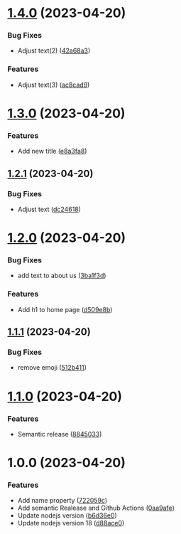 # [1.4.0](https://github.com/emergoncalves/semantic-release-lab/compare/v1.3.0...v1.4.0) (2023-04-20)


### Bug Fixes

* Adjust text(2) ([42a68a3](https://github.com/emergoncalves/semantic-release-lab/commit/42a68a3b54dd04a6136da299fad8cedbe50d60ef))


### Features

* Adjust text(3) ([ac8cad9](https://github.com/emergoncalves/semantic-release-lab/commit/ac8cad910a80bb41f9f1697b8f1ef2e63a4595b0))

# [1.3.0](https://github.com/emergoncalves/semantic-release-lab/compare/v1.2.1...v1.3.0) (2023-04-20)


### Features

* Add new title ([e8a3fa8](https://github.com/emergoncalves/semantic-release-lab/commit/e8a3fa814d5a1261a6e942bf8d367bc5eaaa2eaf))

## [1.2.1](https://github.com/emergoncalves/semantic-release-lab/compare/v1.2.0...v1.2.1) (2023-04-20)


### Bug Fixes

* Adjust text ([dc24618](https://github.com/emergoncalves/semantic-release-lab/commit/dc246189d33c7de14fbe745104f21d7aa13bad92))

# [1.2.0](https://github.com/emergoncalves/semantic-release-lab/compare/v1.1.1...v1.2.0) (2023-04-20)


### Bug Fixes

* add text to about us ([3ba1f3d](https://github.com/emergoncalves/semantic-release-lab/commit/3ba1f3db94acc19c7f2cbdf0d9b8c50e720401e6))


### Features

* Add h1 to home page ([d509e8b](https://github.com/emergoncalves/semantic-release-lab/commit/d509e8b9ca2ed007460f35db2a8614d450fa50f6))

## [1.1.1](https://github.com/emergoncalves/semantic-release-lab/compare/v1.1.0...v1.1.1) (2023-04-20)


### Bug Fixes

* remove emoji ([512b411](https://github.com/emergoncalves/semantic-release-lab/commit/512b411037c7bc5e4ea05c061f873d49b61ea1d5))

# [1.1.0](https://github.com/emergoncalves/semantic-release-lab/compare/v1.0.0...v1.1.0) (2023-04-20)


### Features

* Semantic release ([8845033](https://github.com/emergoncalves/semantic-release-lab/commit/8845033253042b7ab73e196f8c23e901cbaa1a44))

# 1.0.0 (2023-04-20)


### Features

* Add name property ([722059c](https://github.com/emergoncalves/semantic-release-lab/commit/722059c180900fe8ec97c127e24f6c8a41df0891))
* Add semantic Realease and Github Actions ([0aa9afe](https://github.com/emergoncalves/semantic-release-lab/commit/0aa9afe6a34b7f7c877c71a4d1ceffe1bf9c8984))
* Update nodejs version ([b6d36e0](https://github.com/emergoncalves/semantic-release-lab/commit/b6d36e0090b06e50adef025b2212622fdfc05a03))
* Update nodejs version 18 ([d88ace0](https://github.com/emergoncalves/semantic-release-lab/commit/d88ace0199d1bd68fb82608052f62df8390b4b36))
